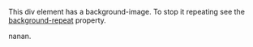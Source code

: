 
<!doctype html>
<title>Example</title>
<style>
body {
  background-image: url(https://static.pexels.com/photos/188412/pexels-photo-188412.jpeg);
  size: cover;
}
</style>
<div class="imageBox">
<p>This div element has a background-image. To stop it repeating see the <a href="/css/properties/css_background-repeat.cfm">background-repeat</a> property.</p>
</div>


<p>nanan.</p>
